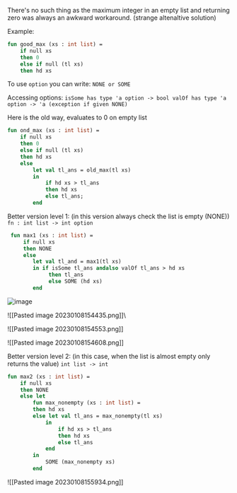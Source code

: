 There's no such thing as the maximum integer in an empty list and returning zero was always an awkward workaround. (strange altenaltive solution)

Example:
```sml
fun good_max (xs : int list) =
    if null xs
    then 0
    else if null (tl xs)
    then hd xs
```

To use `option` you can write: `NONE or SOME`  

Accessing options:
`isSome has type 'a option -> bool
valOf has type 'a option -> 'a (exception if given NONE)`


Here is the old way, evaluates to 0 on empty list
```sml
fun ond_max (xs : int list) =
	if null xs
	then 0
	else if null (tl xs)
	then hd xs
	else
		let val tl_ans = old_max(tl xs)
		in
			if hd xs > tl_ans
			then hd xs
			else tl_ans;
		end
```

Better version level 1: (in this version always check the list is empty (NONE))
`fn : int list -> int option`
```sml
 fun max1 (xs : int list) =
	 if null xs
	 then NONE
	 else
		let val tl_and = max1(tl xs)
		in if isSome tl_ans andalso valOf tl_ans > hd xs
			 then tl_ans
			 else SOME (hd xs)
		end
```

![image](https://user-images.githubusercontent.com/58439854/211212865-d34a9bc1-cb49-4826-a3e5-66f8e7df636c.png)

![[Pasted image 20230108154435.png]]\

![[Pasted image 20230108154553.png]]

![[Pasted image 20230108154608.png]]

Better version level 2: (in this case, when the list is almost empty only returns the value)
`int list -> int`
```sml
fun max2 (xs : int list) = 
	if null xs
	then NONE
	else let
		fun max_nonempty (xs : int list) =
		then hd xs
		else let val tl_ans = max_nonempty(tl xs)
			in 
				if hd xs > tl_ans
				then hd xs
				else tl_ans
			end
		in
			SOME (max_nonempty xs)
		end
 ```
![[Pasted image 20230108155934.png]]